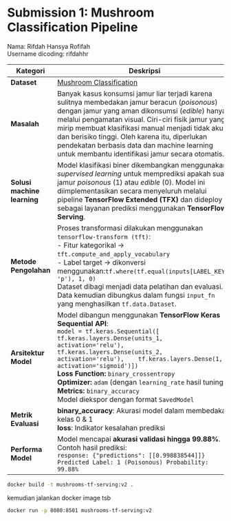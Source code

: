 # Submission 1: Mushroom Classification Pipeline  
Nama: Rifdah Hansya Rofifah  
Username dicoding: rifdahhr  

| Kategori | Deskripsi |
|----------|-----------|
| **Dataset** | [Mushroom Classification](https://www.kaggle.com/datasets/uciml/mushroom-classification/) |
| **Masalah** | Banyak kasus konsumsi jamur liar terjadi karena sulitnya membedakan jamur beracun (*poisonous*) dengan jamur yang aman dikonsumsi (*edible*) hanya melalui pengamatan visual. Ciri-ciri fisik jamur yang mirip membuat klasifikasi manual menjadi tidak akurat dan berisiko tinggi. Oleh karena itu, diperlukan pendekatan berbasis data dan machine learning untuk membantu identifikasi jamur secara otomatis. |
| **Solusi machine learning** | Model klasifikasi biner dikembangkan menggunakan *supervised learning* untuk memprediksi apakah suatu jamur *poisonous* (1) atau *edible* (0). Model ini diimplementasikan secara menyeluruh melalui pipeline **TensorFlow Extended (TFX)** dan dideploy sebagai layanan prediksi menggunakan **TensorFlow Serving**. |
| **Metode Pengolahan** | Proses transformasi dilakukan menggunakan `tensorflow-transform (tft)`:  <br>- Fitur kategorikal → `tft.compute_and_apply_vocabulary`  <br>- Label target → dikonversi menggunakan:```tf.where(tf.equal(inputs[LABEL_KEY], 'p'), 1, 0)``` <br>Dataset dibagi menjadi data pelatihan dan evaluasi. <br>Data kemudian dibungkus dalam fungsi `input_fn` yang menghasilkan `tf.data.Dataset`. |
| **Arsitektur Model** | Model dibangun menggunakan **TensorFlow Keras Sequential API**:  <br>```model = tf.keras.Sequential([    tf.keras.layers.Dense(units_1, activation='relu'),    tf.keras.layers.Dense(units_2, activation='relu'),    tf.keras.layers.Dense(1, activation='sigmoid')])``` <br>**Loss Function:** `binary_crossentropy` <br>**Optimizer:** `adam` (dengan `learning_rate` hasil tuning) <br>**Metrics:** `binary_accuracy` <br>Model diekspor dengan format `SavedModel`
| **Metrik Evaluasi** | **binary_accuracy**: Akurasi model dalam membedakan kelas 0 & 1  <br>**loss**: Indikator kesalahan prediksi |
| **Performa Model** | Model mencapai **akurasi validasi hingga 99.88%**. <br>Contoh hasil prediksi: <br>```response: {"predictions": [[0.998838544]]} Predicted Label: 1 (Poisonous) Probability: 99.88%``` |


```bash
docker build -t mushrooms-tf-serving:v2 .
```

kemudian jalankan docker image tsb
```bash
docker run -p 8080:8501 mushrooms-tf-serving:v2
```